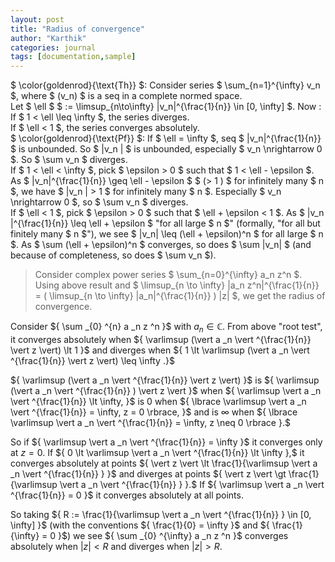```yaml
---
layout: post
title: "Radius of convergence"
author: "Karthik"
categories: journal
tags: [documentation,sample]
---
```


$ \color{goldenrod}{\text{Th}} $: Consider series $ \sum_{n=1}^{\infty} v_n $, where $ (v_n) $ is a seq in a complete normed space.   
Let $ \ell $ $ := \limsup_{n\to\infty} \|v_n\|^{\frac{1}{n}} \in [0, \infty] $. Now :   
If $ 1 &lt; \ell \leq \infty $, the series diverges.   
If $ \ell &lt; 1 $, the series converges absolutely.   
$ \color{goldenrod}{\text{Pf}} $: If $ \ell = \infty $, seq $ \|v_n\|^{\frac{1}{n}} $ is unbounded. So $ \|v_n \| $ is unbounded, especially $ v_n \nrightarrow 0 $. So $ \sum v_n $ diverges.   
If $ 1 &lt; \ell &lt; \infty $, pick $ \epsilon &gt; 0 $ such that $ 1 &lt; \ell - \epsilon $. As $ \|v_n\|^{\frac{1}{n}} \geq \ell - \epsilon $ $ (&gt; 1 ) $ for infinitely many $ n $, we have $ \|v_n \| &gt; 1 $ for infinitely many $ n $. Especially $ v_n \nrightarrow 0 $, so $ \sum v_n $ diverges.   
If $ \ell &lt; 1 $, pick $ \epsilon &gt; 0 $ such that $ \ell + \epsilon &lt; 1 $. As $ \|v_n \|^{\frac{1}{n}} \leq \ell + \epsilon $ "for all large $ n $" (formally, "for all but finitely many $ n $"), we see $ \|v_n\| \leq (\ell + \epsilon)^n $ for all large $ n $. As $ \sum (\ell + \epsilon)^n $ converges, so does $ \sum \|v_n\| $ (and because of completeness, so does $ \sum v_n $). 

> Consider complex power series $ \sum_{n=0}^{\infty} a_n z^n $. Using above result and $ \limsup_{n \to \infty} \|a_n z^n\|^{\frac{1}{n}} = ( \limsup_{n \to \infty} \|a_n\|^{\frac{1}{n}} ) \|z\| $, we get the radius of convergence. 

Consider ${ \sum _{0} ^{n} a _n z ^n }$ with ${ a _n \in \mathbb{C} }.$ From above "root test", it converges absolutely when ${ \varlimsup (\vert a _n \vert ^{\frac{1}{n}} \vert z \vert) \lt 1 }$ and diverges when ${ 1 \lt \varlimsup (\vert a _n \vert ^{\frac{1}{n}} \vert z \vert) \leq \infty .}$ 

${ \varlimsup (\vert a _n \vert ^{\frac{1}{n}} \vert z \vert) }$ is ${ \varlimsup (\vert a _n \vert ^{\frac{1}{n}} ) \vert z \vert }$ when ${ \varlimsup \vert a _n \vert ^{\frac{1}{n}} \lt \infty,  }$ is ${ 0 }$ when ${ \lbrace \varlimsup \vert a _n \vert ^{\frac{1}{n}} = \infty, z = 0 \rbrace, }$ and is ${ \infty }$ when ${ \lbrace \varlimsup \vert a _n \vert ^{\frac{1}{n}} = \infty, z \neq 0 \rbrace }.$ 

So if ${ \varlimsup \vert a _n \vert ^{\frac{1}{n}} = \infty }$ it converges only at ${ z = 0 }.$ If ${ 0 \lt \varlimsup \vert a _n \vert ^{\frac{1}{n}} \lt \infty },$ it converges absolutely at points ${ \vert z \vert \lt \frac{1}{\varlimsup \vert a _n \vert ^{\frac{1}{n}} } }$ and diverges at points ${ \vert z \vert \gt \frac{1}{\varlimsup \vert a _n \vert ^{\frac{1}{n}} } }.$ If ${ \varlimsup \vert a _n \vert ^{\frac{1}{n}} = 0 }$ it converges absolutely at all points. 

So taking ${ R := \frac{1}{\varlimsup \vert a _n \vert ^{\frac{1}{n}} } \in [0, \infty] }$ (with the conventions ${ \frac{1}{0} = \infty }$ and ${ \frac{1}{\infty} = 0 }$) we see ${ \sum _{0} ^{\infty} a _n z ^n }$ converges absolutely when ${ \vert z \vert \lt R }$ and diverges when ${ \vert z \vert \gt R }.$ 


